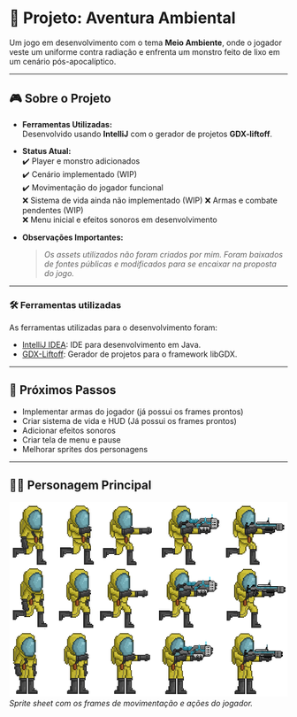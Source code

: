 # 🌱 Projeto: Aventura Ambiental

Um jogo em desenvolvimento com o tema **Meio Ambiente**, onde o jogador veste um uniforme contra radiação e enfrenta um monstro feito de lixo em um cenário pós-apocalíptico.

---

## 🎮 Sobre o Projeto

- **Ferramentas Utilizadas:**  
  Desenvolvido usando **IntelliJ** com o gerador de projetos **GDX-liftoff**.

- **Status Atual:**  
  ✔️ Player e monstro adicionados  
  ✔️ Cenário implementado (WIP)  
  ✔️ Movimentação do jogador funcional  
  ❌ Sistema de vida ainda não implementado (WIP) 
  ❌ Armas e combate pendentes (WIP)  
  ❌ Menu inicial e efeitos sonoros em desenvolvimento

- **Observações Importantes:**  
  > *Os assets utilizados não foram criados por mim. Foram baixados de fontes públicas e modificados para se encaixar na proposta do jogo.*

---

### 🛠️ Ferramentas utilizadas

As ferramentas utilizadas para o desenvolvimento foram:

- [IntelliJ IDEA](https://www.jetbrains.com/idea/): IDE para desenvolvimento em Java.
- [GDX-Liftoff](https://github.com/tommyettinger/gdx-liftoff): Gerador de projetos para o framework libGDX.

---

## 🧪 Próximos Passos

- Implementar armas do jogador (já possui os frames prontos)
- Criar sistema de vida e HUD (Já possui os frames prontos)
- Adicionar efeitos sonoros
- Criar tela de menu e pause
- Melhorar sprites dos personagens

---

## 🧍‍♂️ Personagem Principal

![Sprite do Personagem](./Alpha_Game/assets/Player/Player_Moviment.png)  
*Sprite sheet com os frames de movimentação e ações do jogador.*
